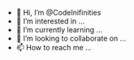 - 👋 Hi, I’m @CodeInifinities
- 👀 I’m interested in ...
- 🌱 I’m currently learning ...
- 💞️ I’m looking to collaborate on ...
- 📫 How to reach me ...

<!---
CodeInifinities/CodeInifinities is a ✨ special ✨ repository because its `README.md` (this file) appears on your GitHub profile.
You can click the Preview link to take a look at your changes.
--->
